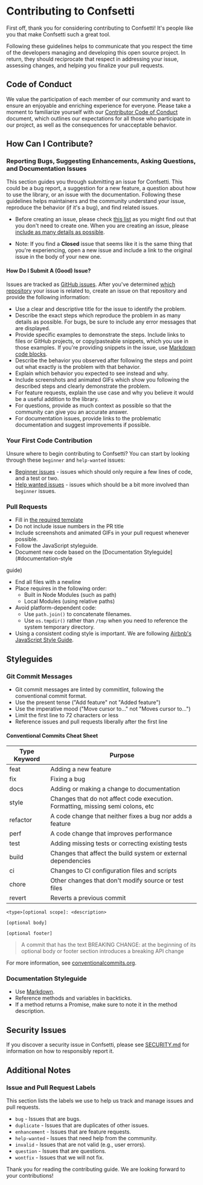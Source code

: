 # Contributing to Confsetti

First off, thank you for considering contributing to Confsetti! It's people like you that make Confsetti such a great tool.

Following these guidelines helps to communicate that you respect the time of the developers managing and developing this open source project. In return, they should reciprocate that respect in addressing your issue, assessing changes, and helping you finalize your pull requests.

## Code of Conduct

We value the participation of each member of our community and want to ensure an enjoyable and enriching experience for everyone. Please take a moment to familiarize yourself with our [Contributor Code of Conduct](CODE_OF_CONDUCT.md) document, which outlines our expectations for all those who participate in our project, as well as the consequences for unacceptable behavior.

## How Can I Contribute?

### Reporting Bugs, Suggesting Enhancements, Asking Questions, and Documentation Issues

This section guides you through submitting an issue for Confsetti. This could be a bug report, a suggestion for a new feature, a question about how to use the library, or an issue with the documentation. Following these guidelines helps maintainers and the community understand your issue, reproduce the behavior (if it's a bug), and find related issues.

- Before creating an issue, please check [this list](https://github.com/WulfStack/Confsetti/issues) as you might find out that you don't need to create one. When you are creating an issue, please [include as many details as possible](#how-do-i-submit-a-good-issue).

- Note: If you find a **Closed** issue that seems like it is the same thing that you're experiencing, open a new issue and include a link to the original issue in the body of your new one.

#### How Do I Submit A (Good) Issue?

Issues are tracked as [GitHub issues](https://guides.github.com/features/issues/). After you've determined [which repository](https://github.com/WulfStack/) your issue is related to, create an issue on that repository and provide the following information:

- Use a clear and descriptive title for the issue to identify the problem.
- Describe the exact steps which reproduce the problem in as many details as possible. For bugs, be sure to include any error messages that are displayed.
- Provide specific examples to demonstrate the steps. Include links to files or GitHub projects, or copy/pasteable snippets, which you use in those examples. If you're providing snippets in the issue, use [Markdown code blocks](https://github.github.com/gfm/#fenced-code-blocks).
- Describe the behavior you observed after following the steps and point out what exactly is the problem with that behavior.
- Explain which behavior you expected to see instead and why.
- Include screenshots and animated GIFs which show you following the described steps and clearly demonstrate the problem.
- For feature requests, explain the use case and why you believe it would be a useful addition to the library.
- For questions, provide as much context as possible so that the community can give you an accurate answer.
- For documentation issues, provide links to the problematic documentation and suggest improvements if possible.

### Your First Code Contribution

Unsure where to begin contributing to Confsetti? You can start by looking through these `beginner` and `help-wanted` issues:

- [Beginner issues](https://github.com/WulfStack/Confsetti/labels/beginner) - issues which should only require a few lines of code, and a test or two.
- [Help wanted issues](https://github.com/WulfStack/Confsetti/labels/help%20wanted) - issues which should be a bit more involved than `beginner` issues.

### Pull Requests

- Fill in [the required template](https://github.com/WulfStack/Confsetti/blob/master/.github/PULL_REQUEST_TEMPLATE.md)
- Do not include issue numbers in the PR title
- Include screenshots and animated GIFs in your pull request whenever possible.
- Follow the JavaScript styleguide.
- Document new code based on the [Documentation Styleguide](#documentation-style

guide)
- End all files with a newline
- Place requires in the following order:
  - Built in Node Modules (such as path)
  - Local Modules (using relative paths)
- Avoid platform-dependent code:
  - Use `path.join()` to concatenate filenames.
  - Use `os.tmpdir()` rather than `/tmp` when you need to reference the system temporary directory.
- Using a consistent coding style is important. We are following [Airbnb's JavaScript Style Guide](https://github.com/airbnb/javascript).

## Styleguides

### Git Commit Messages

- Git commit messages are linted by commitlint, following the conventional commit format.
- Use the present tense ("Add feature" not "Added feature")
- Use the imperative mood ("Move cursor to..." not "Moves cursor to...")
- Limit the first line to 72 characters or less
- Reference issues and pull requests liberally after the first line

#### Conventional Commits Cheat Sheet
| Type Keyword | Purpose                                                                         |
|--------------|---------------------------------------------------------------------------------|
| feat         | Adding a new feature                                                            |
| fix          | Fixing a bug                                                                    |
| docs         | Adding or making a change to documentation                                      |
| style        | Changes that do not affect code execution. Formatting, missing semi colons, etc |
| refactor     | A code change that neither fixes a bug nor adds a feature                       |
| perf         | A code change that improves performance                                         |
| test         | Adding missing tests or correcting existing tests                               |
| build        | Changes that affect the build system or external dependencies                   |
| ci           | Changes to CI configuration files and scripts                                   |
| chore        | Other changes that don't modify source or test files                            |
| revert       | Reverts a previous commit                                                       |

```
<type>[optional scope]: <description>

[optional body]

[optional footer]
```
> A commit that has the text BREAKING CHANGE: at the beginning of its optional body or footer section introduces a breaking API change


For more information, see [conventionalcommits.org](https://www.conventionalcommits.org/en/v1.0.0/).

### Documentation Styleguide

- Use [Markdown](https://daringfireball.net/projects/markdown).
- Reference methods and variables in backticks.
- If a method returns a Promise, make sure to note it in the method description.

## Security Issues

If you discover a security issue in Confsetti, please see [SECURITY.md](https://github.com/WulfStack/Confsetti/blob/master/SECURITY.md) for information on how to responsibly report it.

## Additional Notes

### Issue and Pull Request Labels

This section lists the labels we use to help us track and manage issues and pull requests.

- `bug` - Issues that are bugs.
- `duplicate` - Issues that are duplicates of other issues.
- `enhancement` - Issues that are feature requests.
- `help-wanted` - Issues that need help from the community.
- `invalid` - Issues that are not valid (e.g., user errors).
- `question` - Issues that are questions.
- `wontfix` - Issues that we will not fix.

Thank you for reading the contributing guide. We are looking forward to your contributions!
